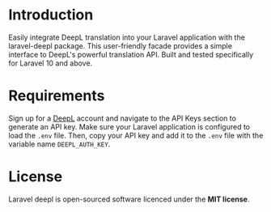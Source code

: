 # Introduction

Easily integrate DeepL translation into your Laravel application with the laravel-deepl package. 
This user-friendly facade provides a simple interface to DeepL's powerful translation API.
Built and tested specifically for Laravel 10 and above.

# Requirements
Sign up for a [DeepL](https://www.deepl.com/en/pro-api?cta=header-pro-api) account and navigate to the API Keys section to generate an API key.
Make sure your Laravel application is configured to load the `.env` file. Then, copy your API key and add it to the `.env` file with the variable name `DEEPL_AUTH_KEY`.

# License
Laravel deepl is open-sourced software licenced under the **MIT license**.
